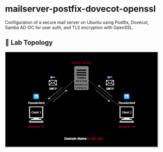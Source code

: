 # mailserver-postfix-dovecot-openssl
Configuration of a secure mail server on Ubuntu using Postfix, Dovecot, Samba AD-DC for user auth, and TLS encryption with OpenSSL.

## 🧪 Lab Topology
![Lab Setup](images/srv-mail1.drawio.png)
